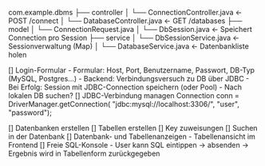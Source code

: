 com.example.dbms
├── controller
│   └── ConnectionController.java       ← POST /connect
│   └── DatabaseController.java         ← GET /databases
├── model
│   └── ConnectionRequest.java
│   └── DbSession.java                  ← Speichert Connection pro Session
├── service
│   └── DbSessionService.java           ← Sessionverwaltung (Map)
│   └── DatabaseService.java            ← Datenbankliste holen


[] Login-Formular
    - Formular: Host, Port, Benutzername, Passwort, DB-Typ (MySQL, Postgres…)
    - Backend: Verbindungsversuch zu DB über JDBC
    - Bei Erfolg: Session mit JDBC-Connection speichern (oder Pool)
    - Nach lokalen DB suchen?
[] JDBC-Verbindung managen
        Connection conn = DriverManager.getConnection(
        "jdbc:mysql://localhost:3306/",
        "user", "password");

[] Datenbanken erstellen
[] Tabellen erstellen
[] Key zuweisungen
[] Suchen in der Datenbank
[] Datenbank- und Tabellenanzeigen
    - Tabellenansicht im Frontend
[] Freie SQL-Konsole
    - User kann SQL eintippen → absenden → Ergebnis wird in Tabellenform zurückgegeben